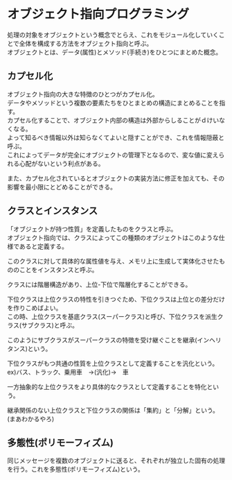 # オブジェクト指向プログラミング

処理の対象をオブジェクトという概念でとらえ、これをモジュール化していくことで全体を構成する方法をオブジェクト指向と呼ぶ。  
オブジェクトとは、データ(属性)とメソッド(手続き)をひとつにまとめた概念。


## カプセル化

オブジェクト指向の大きな特徴のひとつがカプセル化。  
データやメソッドという複数の要素たちをひとまとめの構造にまとめることを指す。  
カプセル化することで、オブジェクト内部の構造は外部からしることがｄけいなくなる。  
よって知るべき情報以外は知らなくてよいと隠すことができ、これを情報隠蔽と呼ぶ。  
これによってデータが完全にオブジェクトの管理下となるので、変な値に変えられる心配がないという利点がある。  

また、カプセル化されているとオブジェクトの実装方法に修正を加えても、その影響を最小限にとどめることができる。  

## クラスとインスタンス

「オブジェクトが持つ性質」を定義したものをクラスと呼ぶ。  
オブジェクト指向では、クラスによってこの種類のオブジェクトはこのような仕様であると定義する。  

このクラスに対して具体的な属性値を与え、メモリ上に生成して実体化させたもののことをインスタンスと呼ぶ。  

クラスには階層構造があり、上位-下位で階層化することができる。  

下位クラスは上位クラスの特性を引きつぐため、下位クラスは上位との差分だけを作りこめばよい。  
この時、上位クラスを基底クラス(スーパークラス)と呼び、下位クラスを派生クラス(サブクラス)と呼ぶ。  

このようにサブクラスがスーパークラスの特徴を受け継ぐことを継承(インヘリタンス)という。  

下位クラスがもつ共通の性質を上位クラスとして定義することを汎化という。  
ex)バス、トラック、乗用車　→(汎化)→　車  

一方抽象的な上位クラスをより具体的なクラスとして定義することを特化という。  

継承関係のない上位クラスと下位クラスの関係は「集約」と「分解」という。  
(まあわかるやろ)

## 多態性(ポリモーフィズム)

同じメッセージを複数のオブジェクトに送ると、それぞれが独立した固有の処理を行う。これを多態性(ポリモーフィズム)という。  

